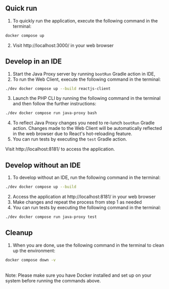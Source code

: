 ## Quick run

1. To quickly run the application, execute the following command in the terminal:
```bash
docker compose up 
```
2. Visit http://localhost:3000/ in your web browser


## Develop in an IDE

1. Start the Java Proxy server by running `bootRun` Gradle action in IDE,
2. To run the Web Client, execute the following command in the terminal:
```bash
./dev docker compose up --build reactjs-client 
```
3. Launch the PHP CLI by running the following command in the terminal and then follow the further instructions:
```bash
./dev docker compose run java-proxy bash 
```
4. To reflect Java Proxy changes you need to re-lunch `bootRun` Gradle action.
   Changes made to the Web Client will be automatically reflected in the web browser due to React's hot-reloading feature.
5. You can run tests by executing the `test` Gradle action. 

Visit http://localhost:8181/ to access the application.


## Develop without an IDE

1. To develop without an IDE, run the following command in the terminal:
```bash
./dev docker compose up --build
```
2. Access the application at http://localhost:8181/ in your web browser
3. Make changes and repeat the process from step 1 as needed
4. You can run tests by executing the following command in the terminal:
```bash
./dev docker compose run java-proxy test
```


## Cleanup
1. When you are done, use the following command in the terminal to clean up the environment:
```bash
docker compose down -v
```

<br>
Note: Please make sure you have Docker installed and set up on your system before running the commands above.